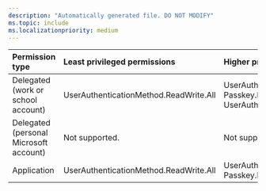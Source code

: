 ```yaml
---
description: "Automatically generated file. DO NOT MODIFY"
ms.topic: include
ms.localizationpriority: medium
---
```


|Permission type|Least privileged permissions|Higher privileged permissions|
|:---|:---|:---|
|Delegated (work or school account)|UserAuthenticationMethod.ReadWrite.All|UserAuthMethod-Passkey.ReadWrite.All, UserAuthenticationMethod.ReadWrite|
|Delegated (personal Microsoft account)|Not supported.|Not supported.|
|Application|UserAuthenticationMethod.ReadWrite.All|UserAuthMethod-Passkey.ReadWrite.All|

